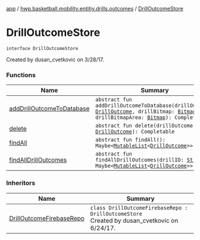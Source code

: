 [app](../../index.md) / [hwp.basketball.mobility.entitiy.drills.outcomes](../index.md) / [DrillOutcomeStore](.)

# DrillOutcomeStore

`interface DrillOutcomeStore`

Created by dusan_cvetkovic on 3/28/17.

### Functions

| Name | Summary |
|---|---|
| [addDrillOutcomeToDatabase](add-drill-outcome-to-database.md) | `abstract fun addDrillOutcomeToDatabase(drillOutcome: `[`DrillOutcome`](../-drill-outcome/index.md)`, drillBitmap: `[`Bitmap`](https://developer.android.com/reference/android/graphics/Bitmap.html)`, drillBitmapArea: `[`Bitmap`](https://developer.android.com/reference/android/graphics/Bitmap.html)`): Completable` |
| [delete](delete.md) | `abstract fun delete(drillOutcome: `[`DrillOutcome`](../-drill-outcome/index.md)`): Completable` |
| [findAll](find-all.md) | `abstract fun findAll(): Maybe<`[`MutableList`](https://kotlinlang.org/api/latest/jvm/stdlib/kotlin.collections/-mutable-list/index.html)`<`[`DrillOutcome`](../-drill-outcome/index.md)`>>` |
| [findAllDrillOutcomes](find-all-drill-outcomes.md) | `abstract fun findAllDrillOutcomes(drillID: `[`String`](https://kotlinlang.org/api/latest/jvm/stdlib/kotlin/-string/index.html)`): Maybe<`[`MutableList`](https://kotlinlang.org/api/latest/jvm/stdlib/kotlin.collections/-mutable-list/index.html)`<`[`DrillOutcome`](../-drill-outcome/index.md)`>>` |

### Inheritors

| Name | Summary |
|---|---|
| [DrillOutcomeFirebaseRepo](../-drill-outcome-firebase-repo/index.md) | `class DrillOutcomeFirebaseRepo : DrillOutcomeStore`<br>Created by dusan_cvetkovic on 6/24/17. |
